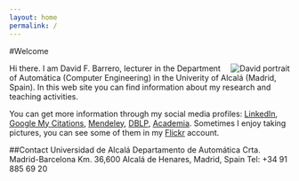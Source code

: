 ```yaml
---
layout: home
permalink: /
---
```


#Welcome
    
<img src="assets/img/DSC_5268_04.jpg" alt="David portrait" align="right">

<p>Hi there. I am David F. Barrero, lecturer in the Department of Automática (Computer Engineering) in the Univerity of Alcalá (Madrid, Spain). In this web site you can find information about my research and teaching activities. </p>

<p>You can get more information through my social media profiles: <a href="http://www.linkedin.com/in/dfbarrero">LinkedIn</a>, <a href="http://scholar.google.com/citations?hl=en&amp;user=1HXXKSwAAAAJ">Google My Citations</a>, <a href="http://www.mendeley.com/profiles/david-f-barrero/">Mendeley</a>, <a href="http://www.informatik.uni-trier.de/~ley/db/indices/a-tree/b/Barrero:David_F=.html">DBLP</a>, <a href="http://uah.academia.edu/DavidFBarrero">Academia</a>. Sometimes I enjoy taking pictures, you can see some of them in my <a href="https://www.flickr.com/photos/dfbarrero">Flickr</a> account.</p>

##Contact
    Universidad de Alcalá 
    Departamento de Automática
    Crta. Madrid-Barcelona Km. 36,600
    Alcalá de Henares, Madrid, Spain
    Tel: +34 91 885 69 20
